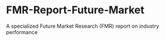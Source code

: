 # FMR-Report-Future-Market
A specialized Future Market Research (FMR) report on industry performance
